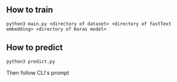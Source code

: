 ## How to train

```
python3 main.py <directory of dataset> <directory of fastText embedding> <directory of Keras model>
```

## How to predict

```
python3 predict.py
```

Then follow CLI's prompt